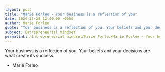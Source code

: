 ```yaml
---
layout: post
title: "Marie Forleo - Your business is a reflection of you"
date: 2024-12-28 12:00:00 -0000
author: Marie Forleo
quote: "Your business is a reflection of you. Your beliefs and your decisions are what create its success."
subject: Entrepreneurial mindset
permalink: /Entrepreneurial mindset/Marie Forleo/Marie Forleo - Your business is a reflection of you
---
```


Your business is a reflection of you. Your beliefs and your decisions are what create its success.

- Marie Forleo
